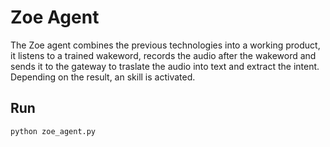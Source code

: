 # Zoe Agent
The Zoe agent combines the previous technologies into a working product, 
it listens to a trained wakeword, records the audio after the wakeword and 
sends it to the gateway to traslate the audio into text and extract the 
intent. Depending on the result, an skill is activated.



## Run
```
python zoe_agent.py
```
